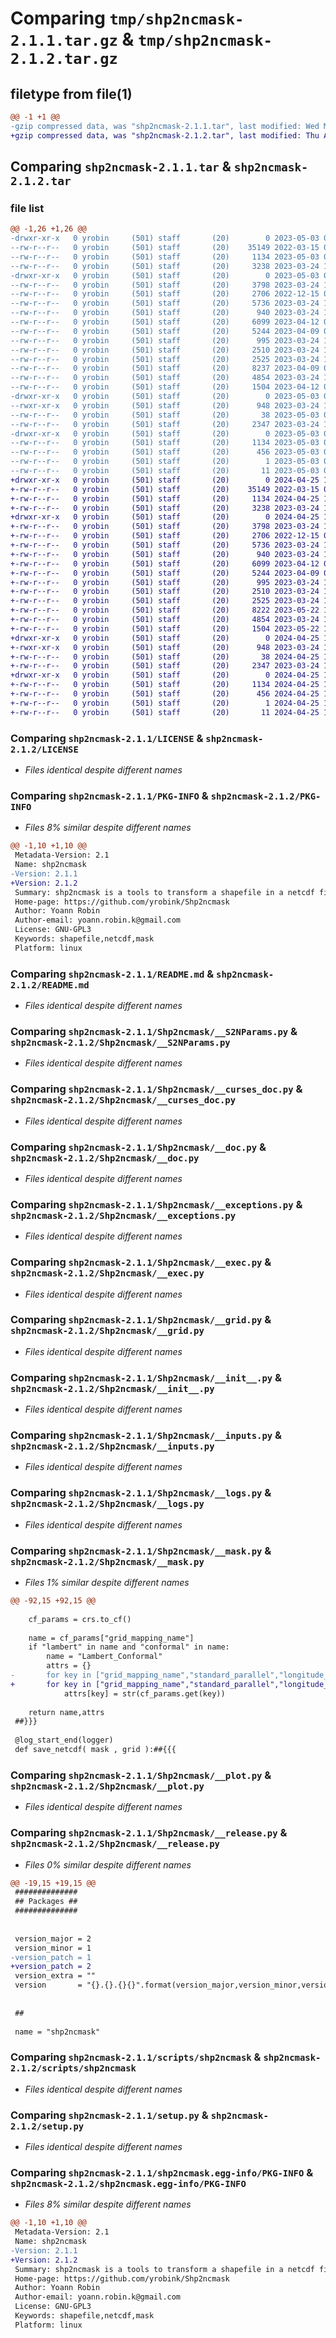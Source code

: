 # Comparing `tmp/shp2ncmask-2.1.1.tar.gz` & `tmp/shp2ncmask-2.1.2.tar.gz`

## filetype from file(1)

```diff
@@ -1 +1 @@
-gzip compressed data, was "shp2ncmask-2.1.1.tar", last modified: Wed May  3 08:18:47 2023, max compression
+gzip compressed data, was "shp2ncmask-2.1.2.tar", last modified: Thu Apr 25 13:47:08 2024, max compression
```

## Comparing `shp2ncmask-2.1.1.tar` & `shp2ncmask-2.1.2.tar`

### file list

```diff
@@ -1,26 +1,26 @@
-drwxr-xr-x   0 yrobin     (501) staff       (20)        0 2023-05-03 08:18:47.375907 shp2ncmask-2.1.1/
--rw-r--r--   0 yrobin     (501) staff       (20)    35149 2022-03-15 07:47:17.000000 shp2ncmask-2.1.1/LICENSE
--rw-r--r--   0 yrobin     (501) staff       (20)     1134 2023-05-03 08:18:47.375774 shp2ncmask-2.1.1/PKG-INFO
--rw-r--r--   0 yrobin     (501) staff       (20)     3238 2023-03-24 15:56:34.000000 shp2ncmask-2.1.1/README.md
-drwxr-xr-x   0 yrobin     (501) staff       (20)        0 2023-05-03 08:18:47.374209 shp2ncmask-2.1.1/Shp2ncmask/
--rw-r--r--   0 yrobin     (501) staff       (20)     3798 2023-03-24 15:56:34.000000 shp2ncmask-2.1.1/Shp2ncmask/__S2NParams.py
--rw-r--r--   0 yrobin     (501) staff       (20)     2706 2022-12-15 07:08:11.000000 shp2ncmask-2.1.1/Shp2ncmask/__curses_doc.py
--rw-r--r--   0 yrobin     (501) staff       (20)     5736 2023-03-24 15:56:34.000000 shp2ncmask-2.1.1/Shp2ncmask/__doc.py
--rw-r--r--   0 yrobin     (501) staff       (20)      940 2023-03-24 15:47:30.000000 shp2ncmask-2.1.1/Shp2ncmask/__exceptions.py
--rw-r--r--   0 yrobin     (501) staff       (20)     6099 2023-04-12 08:26:21.000000 shp2ncmask-2.1.1/Shp2ncmask/__exec.py
--rw-r--r--   0 yrobin     (501) staff       (20)     5244 2023-04-09 07:52:46.000000 shp2ncmask-2.1.1/Shp2ncmask/__grid.py
--rw-r--r--   0 yrobin     (501) staff       (20)      995 2023-03-24 15:47:30.000000 shp2ncmask-2.1.1/Shp2ncmask/__init__.py
--rw-r--r--   0 yrobin     (501) staff       (20)     2510 2023-03-24 15:56:34.000000 shp2ncmask-2.1.1/Shp2ncmask/__inputs.py
--rw-r--r--   0 yrobin     (501) staff       (20)     2525 2023-03-24 15:47:30.000000 shp2ncmask-2.1.1/Shp2ncmask/__logs.py
--rw-r--r--   0 yrobin     (501) staff       (20)     8237 2023-04-09 07:52:46.000000 shp2ncmask-2.1.1/Shp2ncmask/__mask.py
--rw-r--r--   0 yrobin     (501) staff       (20)     4854 2023-03-24 15:47:30.000000 shp2ncmask-2.1.1/Shp2ncmask/__plot.py
--rw-r--r--   0 yrobin     (501) staff       (20)     1504 2023-04-12 08:26:21.000000 shp2ncmask-2.1.1/Shp2ncmask/__release.py
-drwxr-xr-x   0 yrobin     (501) staff       (20)        0 2023-05-03 08:18:47.374446 shp2ncmask-2.1.1/scripts/
--rwxr-xr-x   0 yrobin     (501) staff       (20)      948 2023-03-24 15:47:30.000000 shp2ncmask-2.1.1/scripts/shp2ncmask
--rw-r--r--   0 yrobin     (501) staff       (20)       38 2023-05-03 08:18:47.375953 shp2ncmask-2.1.1/setup.cfg
--rw-r--r--   0 yrobin     (501) staff       (20)     2347 2023-03-24 15:47:30.000000 shp2ncmask-2.1.1/setup.py
-drwxr-xr-x   0 yrobin     (501) staff       (20)        0 2023-05-03 08:18:47.375575 shp2ncmask-2.1.1/shp2ncmask.egg-info/
--rw-r--r--   0 yrobin     (501) staff       (20)     1134 2023-05-03 08:18:47.000000 shp2ncmask-2.1.1/shp2ncmask.egg-info/PKG-INFO
--rw-r--r--   0 yrobin     (501) staff       (20)      456 2023-05-03 08:18:47.000000 shp2ncmask-2.1.1/shp2ncmask.egg-info/SOURCES.txt
--rw-r--r--   0 yrobin     (501) staff       (20)        1 2023-05-03 08:18:47.000000 shp2ncmask-2.1.1/shp2ncmask.egg-info/dependency_links.txt
--rw-r--r--   0 yrobin     (501) staff       (20)       11 2023-05-03 08:18:47.000000 shp2ncmask-2.1.1/shp2ncmask.egg-info/top_level.txt
+drwxr-xr-x   0 yrobin     (501) staff       (20)        0 2024-04-25 13:47:08.527148 shp2ncmask-2.1.2/
+-rw-r--r--   0 yrobin     (501) staff       (20)    35149 2022-03-15 07:47:17.000000 shp2ncmask-2.1.2/LICENSE
+-rw-r--r--   0 yrobin     (501) staff       (20)     1134 2024-04-25 13:47:08.526931 shp2ncmask-2.1.2/PKG-INFO
+-rw-r--r--   0 yrobin     (501) staff       (20)     3238 2023-03-24 15:56:34.000000 shp2ncmask-2.1.2/README.md
+drwxr-xr-x   0 yrobin     (501) staff       (20)        0 2024-04-25 13:47:08.525543 shp2ncmask-2.1.2/Shp2ncmask/
+-rw-r--r--   0 yrobin     (501) staff       (20)     3798 2023-03-24 15:56:34.000000 shp2ncmask-2.1.2/Shp2ncmask/__S2NParams.py
+-rw-r--r--   0 yrobin     (501) staff       (20)     2706 2022-12-15 07:08:11.000000 shp2ncmask-2.1.2/Shp2ncmask/__curses_doc.py
+-rw-r--r--   0 yrobin     (501) staff       (20)     5736 2023-03-24 15:56:34.000000 shp2ncmask-2.1.2/Shp2ncmask/__doc.py
+-rw-r--r--   0 yrobin     (501) staff       (20)      940 2023-03-24 15:47:30.000000 shp2ncmask-2.1.2/Shp2ncmask/__exceptions.py
+-rw-r--r--   0 yrobin     (501) staff       (20)     6099 2023-04-12 08:26:21.000000 shp2ncmask-2.1.2/Shp2ncmask/__exec.py
+-rw-r--r--   0 yrobin     (501) staff       (20)     5244 2023-04-09 07:52:46.000000 shp2ncmask-2.1.2/Shp2ncmask/__grid.py
+-rw-r--r--   0 yrobin     (501) staff       (20)      995 2023-03-24 15:47:30.000000 shp2ncmask-2.1.2/Shp2ncmask/__init__.py
+-rw-r--r--   0 yrobin     (501) staff       (20)     2510 2023-03-24 15:56:34.000000 shp2ncmask-2.1.2/Shp2ncmask/__inputs.py
+-rw-r--r--   0 yrobin     (501) staff       (20)     2525 2023-03-24 15:47:30.000000 shp2ncmask-2.1.2/Shp2ncmask/__logs.py
+-rw-r--r--   0 yrobin     (501) staff       (20)     8222 2023-05-22 14:23:29.000000 shp2ncmask-2.1.2/Shp2ncmask/__mask.py
+-rw-r--r--   0 yrobin     (501) staff       (20)     4854 2023-03-24 15:47:30.000000 shp2ncmask-2.1.2/Shp2ncmask/__plot.py
+-rw-r--r--   0 yrobin     (501) staff       (20)     1504 2023-05-22 14:23:34.000000 shp2ncmask-2.1.2/Shp2ncmask/__release.py
+drwxr-xr-x   0 yrobin     (501) staff       (20)        0 2024-04-25 13:47:08.525699 shp2ncmask-2.1.2/scripts/
+-rwxr-xr-x   0 yrobin     (501) staff       (20)      948 2023-03-24 15:47:30.000000 shp2ncmask-2.1.2/scripts/shp2ncmask
+-rw-r--r--   0 yrobin     (501) staff       (20)       38 2024-04-25 13:47:08.527193 shp2ncmask-2.1.2/setup.cfg
+-rw-r--r--   0 yrobin     (501) staff       (20)     2347 2023-03-24 15:47:30.000000 shp2ncmask-2.1.2/setup.py
+drwxr-xr-x   0 yrobin     (501) staff       (20)        0 2024-04-25 13:47:08.526685 shp2ncmask-2.1.2/shp2ncmask.egg-info/
+-rw-r--r--   0 yrobin     (501) staff       (20)     1134 2024-04-25 13:47:08.000000 shp2ncmask-2.1.2/shp2ncmask.egg-info/PKG-INFO
+-rw-r--r--   0 yrobin     (501) staff       (20)      456 2024-04-25 13:47:08.000000 shp2ncmask-2.1.2/shp2ncmask.egg-info/SOURCES.txt
+-rw-r--r--   0 yrobin     (501) staff       (20)        1 2024-04-25 13:47:08.000000 shp2ncmask-2.1.2/shp2ncmask.egg-info/dependency_links.txt
+-rw-r--r--   0 yrobin     (501) staff       (20)       11 2024-04-25 13:47:08.000000 shp2ncmask-2.1.2/shp2ncmask.egg-info/top_level.txt
```

### Comparing `shp2ncmask-2.1.1/LICENSE` & `shp2ncmask-2.1.2/LICENSE`

 * *Files identical despite different names*

### Comparing `shp2ncmask-2.1.1/PKG-INFO` & `shp2ncmask-2.1.2/PKG-INFO`

 * *Files 8% similar despite different names*

```diff
@@ -1,10 +1,10 @@
 Metadata-Version: 2.1
 Name: shp2ncmask
-Version: 2.1.1
+Version: 2.1.2
 Summary: shp2ncmask is a tools to transform a shapefile in a netcdf file
 Home-page: https://github.com/yrobink/Shp2ncmask
 Author: Yoann Robin
 Author-email: yoann.robin.k@gmail.com
 License: GNU-GPL3
 Keywords: shapefile,netcdf,mask
 Platform: linux
```

### Comparing `shp2ncmask-2.1.1/README.md` & `shp2ncmask-2.1.2/README.md`

 * *Files identical despite different names*

### Comparing `shp2ncmask-2.1.1/Shp2ncmask/__S2NParams.py` & `shp2ncmask-2.1.2/Shp2ncmask/__S2NParams.py`

 * *Files identical despite different names*

### Comparing `shp2ncmask-2.1.1/Shp2ncmask/__curses_doc.py` & `shp2ncmask-2.1.2/Shp2ncmask/__curses_doc.py`

 * *Files identical despite different names*

### Comparing `shp2ncmask-2.1.1/Shp2ncmask/__doc.py` & `shp2ncmask-2.1.2/Shp2ncmask/__doc.py`

 * *Files identical despite different names*

### Comparing `shp2ncmask-2.1.1/Shp2ncmask/__exceptions.py` & `shp2ncmask-2.1.2/Shp2ncmask/__exceptions.py`

 * *Files identical despite different names*

### Comparing `shp2ncmask-2.1.1/Shp2ncmask/__exec.py` & `shp2ncmask-2.1.2/Shp2ncmask/__exec.py`

 * *Files identical despite different names*

### Comparing `shp2ncmask-2.1.1/Shp2ncmask/__grid.py` & `shp2ncmask-2.1.2/Shp2ncmask/__grid.py`

 * *Files identical despite different names*

### Comparing `shp2ncmask-2.1.1/Shp2ncmask/__init__.py` & `shp2ncmask-2.1.2/Shp2ncmask/__init__.py`

 * *Files identical despite different names*

### Comparing `shp2ncmask-2.1.1/Shp2ncmask/__inputs.py` & `shp2ncmask-2.1.2/Shp2ncmask/__inputs.py`

 * *Files identical despite different names*

### Comparing `shp2ncmask-2.1.1/Shp2ncmask/__logs.py` & `shp2ncmask-2.1.2/Shp2ncmask/__logs.py`

 * *Files identical despite different names*

### Comparing `shp2ncmask-2.1.1/Shp2ncmask/__mask.py` & `shp2ncmask-2.1.2/Shp2ncmask/__mask.py`

 * *Files 1% similar despite different names*

```diff
@@ -92,15 +92,15 @@
 	
 	cf_params = crs.to_cf()
 	
 	name = cf_params["grid_mapping_name"]
 	if "lambert" in name and "conformal" in name:
 		name = "Lambert_Conformal"
 		attrs = {}
-		for key in ["grid_mapping_name","standard_parallel","longitude_of_central_meridian","latitude_of_projection_origin","false_easting","false_northing","scale_factor"]:
+		for key in ["grid_mapping_name","standard_parallel","longitude_of_central_meridian","latitude_of_projection_origin","false_easting","false_northing"]:
 			attrs[key] = str(cf_params.get(key))
 	
 	return name,attrs
 ##}}}
 
 @log_start_end(logger)
 def save_netcdf( mask , grid ):##{{{
```

### Comparing `shp2ncmask-2.1.1/Shp2ncmask/__plot.py` & `shp2ncmask-2.1.2/Shp2ncmask/__plot.py`

 * *Files identical despite different names*

### Comparing `shp2ncmask-2.1.1/Shp2ncmask/__release.py` & `shp2ncmask-2.1.2/Shp2ncmask/__release.py`

 * *Files 0% similar despite different names*

```diff
@@ -19,15 +19,15 @@
 ##############
 ## Packages ##
 ##############
 
 
 version_major = 2
 version_minor = 1
-version_patch = 1
+version_patch = 2
 version_extra = ""
 version       = "{}.{}.{}{}".format(version_major,version_minor,version_patch,version_extra)
 
 
 ##
 
 name = "shp2ncmask"
```

### Comparing `shp2ncmask-2.1.1/scripts/shp2ncmask` & `shp2ncmask-2.1.2/scripts/shp2ncmask`

 * *Files identical despite different names*

### Comparing `shp2ncmask-2.1.1/setup.py` & `shp2ncmask-2.1.2/setup.py`

 * *Files identical despite different names*

### Comparing `shp2ncmask-2.1.1/shp2ncmask.egg-info/PKG-INFO` & `shp2ncmask-2.1.2/shp2ncmask.egg-info/PKG-INFO`

 * *Files 8% similar despite different names*

```diff
@@ -1,10 +1,10 @@
 Metadata-Version: 2.1
 Name: shp2ncmask
-Version: 2.1.1
+Version: 2.1.2
 Summary: shp2ncmask is a tools to transform a shapefile in a netcdf file
 Home-page: https://github.com/yrobink/Shp2ncmask
 Author: Yoann Robin
 Author-email: yoann.robin.k@gmail.com
 License: GNU-GPL3
 Keywords: shapefile,netcdf,mask
 Platform: linux
```

